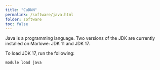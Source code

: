 ```yaml
---
title: "CuDNN"
permalink: /software/java.html
folder: software
toc: false
---
```


Java is a programming language. Two versions of the JDK are currently installed on Marlowe: JDK 11 and JDK 17.

To load JDK 17, run the following:

```
module load java
```